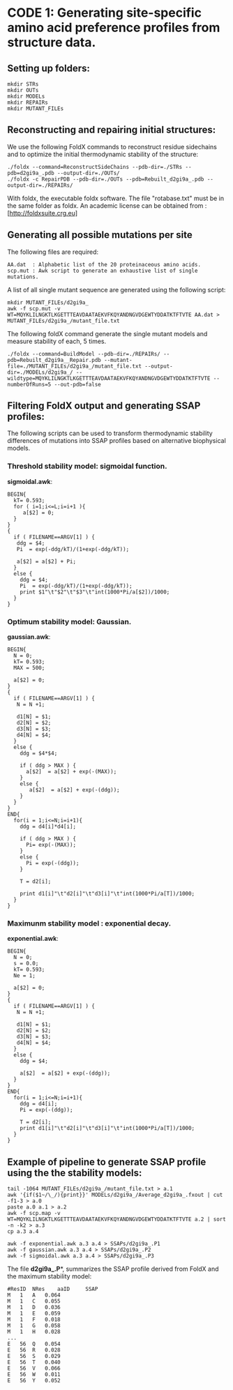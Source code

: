 

# CODE 1: Generating site-specific amino acid preference profiles from structure data.


## Setting up folders:

```
mkdir STRs
mkdir OUTs
mkdir MODELs
mkdir REPAIRs
mkdir MUTANT_FILEs
```

## Reconstructing and repairing initial structures:

 We use the following FoldX commands to reconstruct residue sidechains and to optimize the initial thermodynamic stability of the structure:

```
./foldx --command=ReconstructSideChains --pdb-dir=./STRs --pdb=d2gi9a_.pdb --output-dir=./OUTs/ 
./foldx -c RepairPDB --pdb-dir=./OUTs --pdb=Rebuilt_d2gi9a_.pdb --output-dir=./REPAIRs/
```

With foldx, the executable foldx software. The file "rotabase.txt" must be in the same folder as foldx. 
An academic license can be obtained from : [http://foldxsuite.crg.eu]

## Generating all possible mutations per site

The following files are required:
```
AA.dat  : Alphabetic list of the 20 proteinaceous amino acids.
scp.mut : Awk script to generate an exhaustive list of single mutations.
```

A list of all single mutant sequence are generated using the following script:

```
mkdir MUTANT_FILEs/d2gi9a_
awk -f scp.mut -v WT=MQYKLILNGKTLKGETTTEAVDAATAEKVFKQYANDNGVDGEWTYDDATKTFTVTE AA.dat > MUTANT_FILEs/d2gi9a_/mutant_file.txt
```

The following foldX command generate the single mutant models and measure stability of each, 5 times.

```
./foldx --command=BuildModel --pdb-dir=./REPAIRs/ --pdb=Rebuilt_d2gi9a__Repair.pdb --mutant-file=./MUTANT_FILEs/d2gi9a_/mutant_file.txt --output-dir=./MODELs/d2gi9a_/ --wildtype=MQYKLILNGKTLKGETTTEAVDAATAEKVFKQYANDNGVDGEWTYDDATKTFTVTE --numberOfRuns=5 --out-pdb=false
```

## Filtering FoldX output and generating SSAP profiles:

 The following scripts can be used to transform thermodynamic stability differences of mutations into SSAP profiles based on alternative biophysical models.


### Threshold stability model: sigmoidal function.

**sigmoidal.awk**:

```
BEGIN{
  kT= 0.593;
  for ( i=1;i<=L;i=i+1 ){
     a[$2] = 0;
  }
}
{
  if ( FILENAME==ARGV[1] ) {
   ddg = $4;
   Pi  = exp(-ddg/kT)/(1+exp(-ddg/kT));

   a[$2] = a[$2] + Pi; 
  }
  else {
    ddg = $4;
    Pi  = exp(-ddg/kT)/(1+exp(-ddg/kT));
    print $1"\t"$2"\t"$3"\t"int(1000*Pi/a[$2])/1000; 
  }
}

```

### Optimum stability model: Gaussian.

**gaussian.awk**:

```
BEGIN{
  N = 0;
  kT= 0.593;
  MAX = 500;

  a[$2] = 0;
}
{
  if ( FILENAME==ARGV[1] ) {
   N = N +1;

   d1[N] = $1;
   d2[N] = $2;
   d3[N] = $3;
   d4[N] = $4;
  }
  else {
    ddg = $4*$4;

    if ( ddg > MAX ) {
      a[$2]  = a[$2] + exp(-(MAX));
    }
    else {
       a[$2]  = a[$2] + exp(-(ddg));
    }
  }
}
END{
  for(i = 1;i<=N;i=i+1){
    ddg = d4[i]*d4[i];

    if ( ddg > MAX ) {
      Pi= exp(-(MAX));
    }
    else {
      Pi = exp(-(ddg));
    }

    T = d2[i];

    print d1[i]"\t"d2[i]"\t"d3[i]"\t"int(1000*Pi/a[T])/1000; 
  }
}
```



### Maximunm stability model : exponential decay.

**exponential.awk**: 

```
BEGIN{
  N = 0;
  s = 0.0;
  kT= 0.593;
  Ne = 1; 

  a[$2] = 0;
}
{
  if ( FILENAME==ARGV[1] ) {
   N = N +1;

   d1[N] = $1;
   d2[N] = $2;
   d3[N] = $3;
   d4[N] = $4;
  }
  else {
    ddg = $4;

    a[$2]  = a[$2] + exp(-(ddg)); 
  }
}
END{
  for(i = 1;i<=N;i=i+1){
    ddg = d4[i];
    Pi = exp(-(ddg)); 

    T = d2[i]; 
    print d1[i]"\t"d2[i]"\t"d3[i]"\t"int(1000*Pi/a[T])/1000; 
  }
}

```


## Example of pipeline to generate SSAP profile using the the stability models:

```
tail -1064 MUTANT_FILEs/d2gi9a_/mutant_file.txt > a.1
awk '{if($1~/\_/){print}}' MODELs/d2gi9a_/Average_d2gi9a_.fxout | cut -f1-3 > a.0
paste a.0 a.1 > a.2
awk -f scp.map -v WT=MQYKLILNGKTLKGETTTEAVDAATAEKVFKQYANDNGVDGEWTYDDATKTFTVTE a.2 | sort -n -k2 > a.3
cp a.3 a.4

awk -f exponential.awk a.3 a.4 > SSAPs/d2gi9a_.P1
awk -f gaussian.awk a.3 a.4 > SSAPs/d2gi9a_.P2
awk -f sigmoidal.awk a.3 a.4 > SSAPs/d2gi9a_.P3 
```

 The file **d2gi9a_.P***, summarizes the SSAP profile derived from FoldX and the maximum stability model:

```
#ResID  NRes    aaID     SSAP
M	1	A	0.064	
M	1	C	0.055	
M	1	D	0.036	
M	1	E	0.059
M	1	F	0.018
M	1	G	0.058
M	1	H	0.028
...
E	56	Q	0.054	
E	56	R	0.028
E	56	S	0.029
E	56	T	0.040
E	56	V	0.066
E	56	W	0.011
E	56	Y	0.052

```



